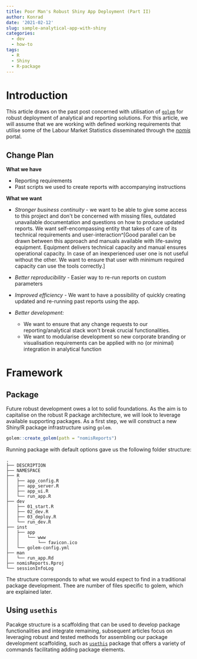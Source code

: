 ```yaml
---
title: Poor Man's Robust Shiny App Deployment (Part II)
author: Konrad
date: '2021-02-12'
slug: sample-analytical-app-with-shiny
categories:
  - dev
  - how-to
tags:
  - R
  - Shiny
  - R-package
---
```


# Introduction

This article draws on the past post concerned with utilisation of [`golem`](https://github.com/ThinkR-open/golem) for robust deployment of analytical and reporting solutions. For this article, we will assume that we are working with defined working requirements that utilise some of the Labour Market Statistics disseminated through the [*nomis*](https://www.nomisweb.co.uk) portal.

## Change Plan

**What we have**

 - Reporting requirements
 - Past scripts we used to create reports with accompanying instructions
 
**What we want**

 - *Stronger business continuity* - we want to be able to give some access to this project and don't be concerned with missing files, outdated unavailable documentation and questions on how to produce updated reports. We want self-encompassing entity that takes of care of its technical requirements and user-interaction^[Good parallel can be drawn between this approach and manuals available with life-saving equipment. Equipment delivers technical capacity and manual ensures operational capacity. In case of an inexperienced user one is not useful without the other. We want to ensure that user with minimum required capacity can use the tools correctly.]
 
 - *Better reproducibility* - Easier way to re-run reports on custom parameters
 
 - *Improved efficiency* - We want to have a possibility of quickly creating updated and re-running past reports using the app.
 
 - *Better development:*
   - We want to ensure that any change requests to our reporting/analytical stack won't break crucial functionalities.
   - We want to modularise development so new corporate branding or visualisation requirements can be applied with no (or minimal) integration in analytical function
   
# Framework

## Package

Future robust development owes a lot to solid foundations. As the aim is to capitalise on the robust R package architecture, we will look to leverage available supporting packages. As a first step, we will construct a new Shiny/R package infrastructure using `golem`.


``` r
golem::create_golem(path = "nomisReports")
```

Running package with default options gave us the following folder structure:


```
.
├── DESCRIPTION
├── NAMESPACE
├── R
│   ├── app_config.R
│   ├── app_server.R
│   ├── app_ui.R
│   └── run_app.R
├── dev
│   ├── 01_start.R
│   ├── 02_dev.R
│   ├── 03_deploy.R
│   └── run_dev.R
├── inst
│   ├── app
│   │   └── www
│   │       └── favicon.ico
│   └── golem-config.yml
├── man
│   └── run_app.Rd
├── nomisReports.Rproj
└── sessionInfoLog
```

The structure corresponds to what we would expect to find in a traditional package development. Thee are number of files specific to golem, which are explained later.

## Using `usethis`

Pacakge structure is a scaffolding that can be used to develop package functionalities and integrate remaining, subsequent articles focus on leveraging robust and tested methods for assembling our package development scaffolding, such as [`usethis`](https://usethis.r-lib.org) package that offers a variety of commands facilitating adding package elements.
